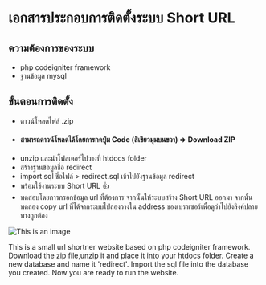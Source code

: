 # เอกสารประกอบการติดตั้งระบบ Short URL 

## ความต้องการของระบบ

- php codeigniter framework
- ฐานข้อมูล mysql

## ขั้นตอนการติดตั้ง
- ดาวน์โหลดไฟล์ .zip 
- #### สามารถดาวน์โหลดได้โดยการกดปุ่ม Code (สีเขียวมุมบนขวา) => Download ZIP
- unzip และนำโฟลเดอร์ไปวางที่ htdocs folder
- สร้างฐานข้อมูลชื่อ redirect
- import sql ชื่อไฟล์ > redirect.sql เข้าไปยังฐานข้อมูล redirect
- พร้อมใช้งานระบบ Short URL :+1:
- ทดสอบโดยการกรอกข้อมูล url ที่ต้องการ จากนั้นให้ระบบสร้าง Short URL ออกมา 
  จากนั้นทดลอง copy url ที่ได้จากระบบไปลองวางใน address ของเบราเซอร์เพื่อดูว่าไปยังลิงค์ปลายทางถูกต้อง 


![This is an image](https://myoctocat.com/assets/images/base-octocat.svg)

This is a small url shortner website based on php codeigniter framework.
Download the zip file,unzip it and place it into your htdocs folder.
Create a new database and name it 'redirect'.
Import the sql file into the database you created.
Now you are ready to run the website.



